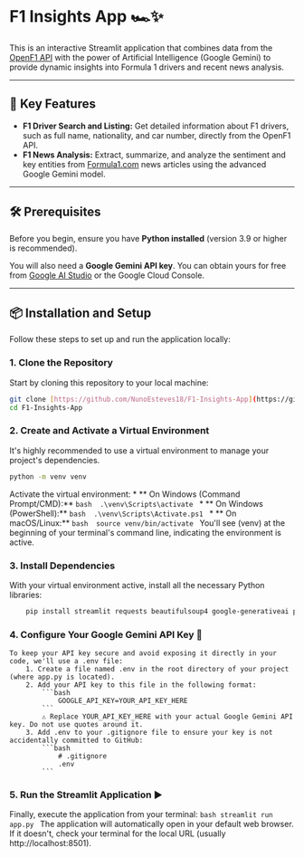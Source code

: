 # F1 Insights App 🏎️✨

This is an interactive Streamlit application that combines data from the [OpenF1 API](https://openf1.org/) with the power of Artificial Intelligence (Google Gemini) to provide dynamic insights into Formula 1 drivers and recent news analysis.

---

## 🚀 Key Features

* **F1 Driver Search and Listing:** Get detailed information about F1 drivers, such as full name, nationality, and car number, directly from the OpenF1 API.
* **F1 News Analysis:** Extract, summarize, and analyze the sentiment and key entities from [Formula1.com](https://www.formula1.com/en/latest) news articles using the advanced Google Gemini model.

---

## 🛠️ Prerequisites

Before you begin, ensure you have **Python installed** (version 3.9 or higher is recommended).

You will also need a **Google Gemini API key**. You can obtain yours for free from [Google AI Studio](https://aistudio.google.com/) or the Google Cloud Console.

---

## 📦 Installation and Setup

Follow these steps to set up and run the application locally:

### 1. Clone the Repository

Start by cloning this repository to your local machine:


```bash
git clone [https://github.com/NunoEsteves18/F1-Insights-App](https://github.com/NunoEsteves18/F1-Insights-App)
cd F1-Insights-App
```

### 2. Create and Activate a Virtual Environment

It's highly recommended to use a virtual environment to manage your project's dependencies.
```bash 
python -m venv venv
```
Activate the virtual environment:
    * ** On Windows (Command Prompt/CMD):**
    ```bash 
        .\venv\Scripts\activate
    ```
    * ** On Windows (PowerShell):**
    ```bash 
        .\venv\Scripts\Activate.ps1
    ```
    * ** On macOS/Linux:**
    ```bash 
        source venv/bin/activate
    ``` 
You'll see (venv) at the beginning of your terminal's command line, indicating the environment is active.

### 3. Install Dependencies

With your virtual environment active, install all the necessary Python libraries:
```bash 
    pip install streamlit requests beautifulsoup4 google-generativeai python-dotenv
```

### 4. Configure Your Google Gemini API Key 🔑

    To keep your API key secure and avoid exposing it directly in your code, we'll use a .env file:
        1. Create a file named .env in the root directory of your project (where app.py is located).
        2. Add your API key to this file in the following format:
            ```bash
                GOOGLE_API_KEY=YOUR_API_KEY_HERE
            ```
            ⚠️ Replace YOUR_API_KEY_HERE with your actual Google Gemini API key. Do not use quotes around it.
        3. Add .env to your .gitignore file to ensure your key is not accidentally committed to GitHub:
            ```bash
                # .gitignore
                .env
            ```

### 5. Run the Streamlit Application ▶️

Finally, execute the application from your terminal:
    ```bash
        streamlit run app.py
    ```
The application will automatically open in your default web browser. If it doesn't, check your terminal for the local URL (usually http://localhost:8501).   
